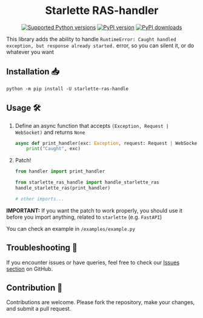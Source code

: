 <div align="center">

# Starlette RAS-handler

[![Supported Python versions](https://img.shields.io/pypi/pyversions/starlette-ras-handle.svg?logo=python&logoColor=FFE873)](https://pypi.org/project/starlette-ras-handle)
[![PyPI version](https://img.shields.io/pypi/v/starlette-ras-handle.svg?logo=pypi&logoColor=FFE873)](https://pypi.org/project/starlette-ras-handle)
[![PyPI downloads](https://img.shields.io/pypi/dm/starlette-ras-handle.svg)](https://pypi.org/project/starlette-ras-handle)

</div>

This library adds the ability to handle `RuntimeError: Caught handled exception, but response already started.` error, so you can silent it, or do whatever you want

## Installation 📥

```shell
python -m pip install -U starlette-ras-handle 
```


## Usage 🛠️
1. Define an async function that accepts `(Exception, Request | WebSocket)` and returns `None`
    ```python
    async def print_handler(exc: Exception, request: Request | WebSocket) -> None:
        print("Caught", exc)
    ```

2. Patch!
    ```python
    from handler import print_handler
    
    from starlette_ras_handle import handle_starlette_ras
    handle_starlette_ras(print_handler)
    
    # other imports...
    ```
   
**IMPORTANT:** If you want the patch to work properly, you should use it before you import anything, related to `starlette` (e.g. `FastAPI`)

You can check an example in `/examples/example.py`

## Troubleshooting 🚨

If you encounter issues or have queries, feel free to check our [Issues section](https://github.com/barabum0/starlette-ras-handle/issues) on GitHub.

## Contribution 🤝

Contributions are welcome. Please fork the repository, make your changes, and submit a pull request.